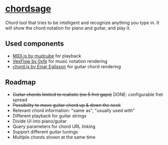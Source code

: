# [chordsage](http://aapee.kapsi.fi/random-stuff/chordsage/)
Chord tool that tries to be intelligent and recognize anything you type in. It will show the chord notation for piano and guitar, and play it.

## Used components

- [MIDI.js by mudcube](https://github.com/mudcube/MIDI.js) for playback
- [VexFlow by 0xfe](https://github.com/0xfe/vexflow) for music notation rendering
- [chord.js by Einar Egilsson](https://github.com/einaregilsson/chord.js) for guitar chord rendering

## Roadmap

- ~~Guitar chords limited to realistic (no 5 fret gaps)~~ DONE: configurable fret spread
- ~~Possibility to move guitar chord up & down the neck~~
- Relevant chord information: "same as", "usually used with"
- Different playback for guitar strings
- Divide UI into piano/guitar
- Query parameters for chord URL linking
- Support different guitar tunings
- Multiple chords shown at the same time
